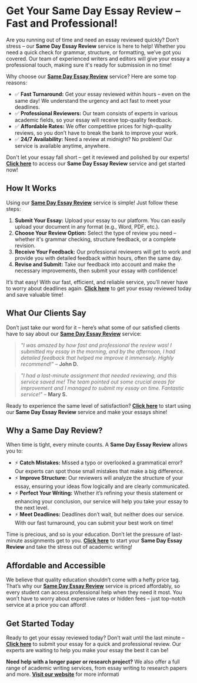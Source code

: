 # Get Your Same Day Essay Review – Fast and Professional!

Are you running out of time and need an essay reviewed quickly? Don’t stress – our **Same Day Essay Review** service is here to help! Whether you need a quick check for grammar, structure, or formatting, we’ve got you covered. Our team of experienced writers and editors will give your essay a professional touch, making sure it's ready for submission in no time!

Why choose our [**Same Day Essay Review**](https://tinyurl.com/topessay?keyword=same+day+essay+review) service? Here are some top reasons:

- ✅ **Fast Turnaround:** Get your essay reviewed within hours – even on the same day! We understand the urgency and act fast to meet your deadlines.
- ✅ **Professional Reviewers:** Our team consists of experts in various academic fields, so your essay will receive top-quality feedback.
- ✅ **Affordable Rates:** We offer competitive prices for high-quality reviews, so you don’t have to break the bank to improve your work.
- ✅ **24/7 Availability:** Need a review at midnight? No problem! Our service is available anytime, anywhere.

Don't let your essay fall short – get it reviewed and polished by our experts! **[Click here](https://tinyurl.com/topessay?keyword=same+day+essay+review)** to access our **Same Day Essay Review** service and get started now!

## How It Works

Using our [**Same Day Essay Review**](https://tinyurl.com/topessay?keyword=same+day+essay+review) service is simple! Just follow these steps:

1. **Submit Your Essay:** Upload your essay to our platform. You can easily upload your document in any format (e.g., Word, PDF, etc.).
2. **Choose Your Review Option:** Select the type of review you need – whether it's grammar checking, structure feedback, or a complete revision.
3. **Receive Your Feedback:** Our professional reviewers will get to work and provide you with detailed feedback within hours, often the same day.
4. **Revise and Submit:** Take our feedback into account and make the necessary improvements, then submit your essay with confidence!

It’s that easy! With our fast, efficient, and reliable service, you’ll never have to worry about deadlines again. [**Click here**](https://tinyurl.com/topessay?keyword=same+day+essay+review) to get your essay reviewed today and save valuable time!

## What Our Clients Say

Don’t just take our word for it – here’s what some of our satisfied clients have to say about our [**Same Day Essay Review**](https://tinyurl.com/topessay?keyword=same+day+essay+review) service:

> _"I was amazed by how fast and professional the review was! I submitted my essay in the morning, and by the afternoon, I had detailed feedback that helped me improve it immensely. Highly recommend!"_ – **John D.**

> _"I had a last-minute assignment that needed reviewing, and this service saved me! The team pointed out some crucial areas for improvement and I managed to submit my essay on time. Fantastic service!"_ – **Mary S.**

Ready to experience the same level of satisfaction? [**Click here**](https://tinyurl.com/topessay?keyword=same+day+essay+review) to start using our **Same Day Essay Review** service and make your essays shine!

## Why a Same Day Review?

When time is tight, every minute counts. A **Same Day Essay Review** allows you to:

- ⚡ **Catch Mistakes:** Missed a typo or overlooked a grammatical error? Our experts can spot those small mistakes that make a big difference.
- ⚡ **Improve Structure:** Our reviewers will analyze the structure of your essay, ensuring your ideas flow logically and are clearly communicated.
- ⚡ **Perfect Your Writing:** Whether it’s refining your thesis statement or enhancing your conclusion, our service will help you take your essay to the next level.
- ⚡ **Meet Deadlines:** Deadlines don’t wait, but neither does our service. With our fast turnaround, you can submit your best work on time!

Time is precious, and so is your education. Don’t let the pressure of last-minute assignments get to you. **[Click here](https://tinyurl.com/topessay?keyword=same+day+essay+review)** to start your **Same Day Essay Review** and take the stress out of academic writing!

## Affordable and Accessible

We believe that quality education shouldn’t come with a hefty price tag. That’s why our [**Same Day Essay Review**](https://tinyurl.com/topessay?keyword=same+day+essay+review) service is priced affordably, so every student can access professional help when they need it most. You won’t have to worry about expensive rates or hidden fees – just top-notch service at a price you can afford!

## Get Started Today

Ready to get your essay reviewed today? Don’t wait until the last minute – [**Click here**](https://tinyurl.com/topessay?keyword=same+day+essay+review) to submit your essay for a quick and professional review. Our experts are waiting to help you make your essay the best it can be!

**Need help with a longer paper or research project?** We also offer a full range of academic writing services, from essay writing to research papers and more. [**Visit our website**](https://tinyurl.com/topessay?keyword=same+day+essay+review) for more informati

